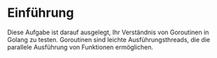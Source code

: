 # Einführung

Diese Aufgabe ist darauf ausgelegt, Ihr Verständnis von Goroutinen in Golang zu testen. Goroutinen sind leichte Ausführungsthreads, die die parallele Ausführung von Funktionen ermöglichen.
